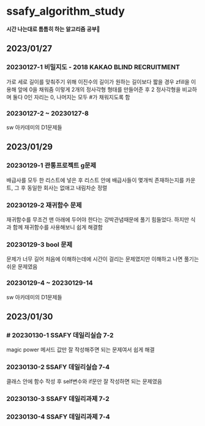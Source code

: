 # ssafy_algorithm_study
**시간 나는대로 틈틈히 하는 알고리즘 공부🤭**

## 2023/01/27

### 20230127-1 비밀지도 - 2018 KAKAO BLIND RECRUITMENT
가로 세로 길이를 맞춰주기 위해 이진수의 길이가 원하는 길이보다 짧을 경우 zfill을 이용해 앞에 0을 채워줌
이렇게 2개의 정사각형 형태를 만들어준 후 2 정사각형을 비교하며 둘다 0인 자리는 0, 나머지는 모두 #가 채워지도록 함
### 20230127-2 ~ 20230127-8
sw 아카데미의 D1문제들

## 2023/01/29
### 20230129-1 관통프로젝트 g문제
배급사를 모두 한 리스트에 넣은 후 리스트 안에 배급사들이 몇개씩 존재하는지를 카운트, 그 후 동일한 회사는 없애고 내림차순 정렬

### 20230129-2 재귀함수 문제
재귀함수를 무조건 맨 아래에 두어야 한다는 강박관념때문에 풀기 힘들었다. 하지만 식과 함께 재귀함수를 사용해보니 쉽게 해결함

### 20230129-3 bool 문제
문제가 너무 길어 처음에 이해하는데에 시간이 걸리는 문제였지만 이해하고 나면 풀기는 쉬운 문제였음

### 20230129-4 ~ 20230129-14
sw 아카데미의 D1문제들

## 2023/01/30
### # 20230130-1 SSAFY 데일리실습 7-2
magic power 메서드 값만 잘 작성해주면 되는 문제여서 쉽게 해결

### 20230130-2 SSAFY 데일리실습 7-4
클래스 안에 함수 작성 후 self변수와 if문만 잘 작성하면 되는 문제였음

### 20230130-3 SSAFY 데일리과제 7-2


### 20230130-4 SSAFY 데일리과제 7-4
